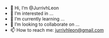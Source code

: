 - 👋 Hi, I’m @JurrivhLeon
- 👀 I’m interested in ...
- 🌱 I’m currently learning ...
- 💞️ I’m looking to collaborate on ...
- 📫 How to reach me: jurrivhleon@gmail.com

<!---
JurrivhLeon/JurrivhLeon is a ✨ special ✨ repository because its `README.md` (this file) appears on your GitHub profile.
You can click the Preview link to take a look at your changes.
--->
